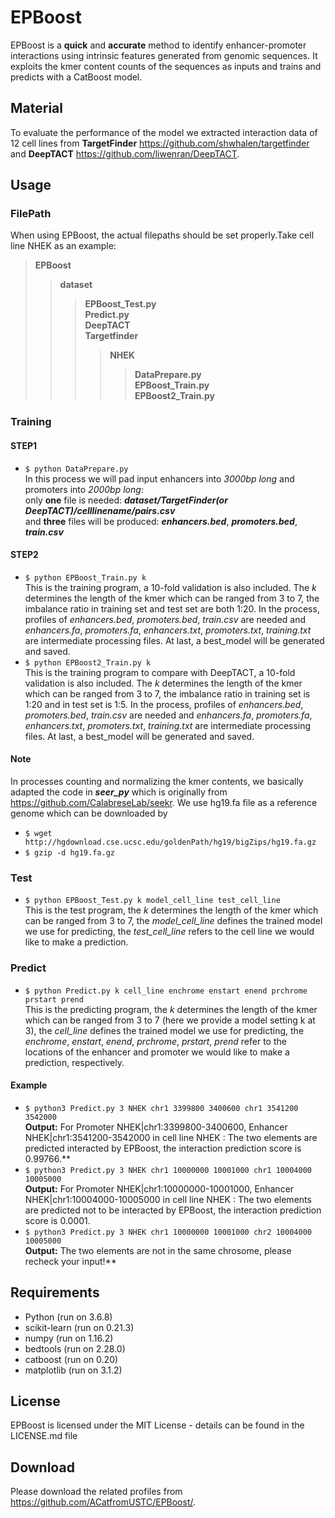 # EPBoost
  EPBoost is a **quick** and **accurate** method to identify enhancer-promoter interactions using intrinsic features generated from genomic sequences. It exploits the kmer content counts of the sequences as inputs and trains and predicts with a CatBoost model.
  
## **Material**
 To evaluate the performance of the model we extracted interaction data of 12 cell lines from **TargetFinder** https://github.com/shwhalen/targetfinder and **DeepTACT** https://github.com/liwenran/DeepTACT. 
## **Usage** 

### **FilePath**
  When using EPBoost, the actual filepaths should be set properly.Take cell line NHEK as an example:<br>
  > **EPBoost**
  >> **dataset**  
  >>> **EPBoost_Test.py** <br>
  >>> **Predict.py** <br>
  >>> **DeepTACT** <br>
  >>> **Targetfinder** <br>
  >>>> **NHEK**
  >>>>> **DataPrepare.py** <br>
  >>>>> **EPBoost_Train.py** <br>
  >>>>> **EPBoost2_Train.py** <br>  
      
  
### **Training**
#### **STEP1** <br>
* `$ python DataPrepare.py`<br>
   In this process we will pad input enhancers into *3000bp long* and promoters into *2000bp long*:<br>
   only **one** file is needed: ***dataset/TargetFinder(or DeepTACT)/celllinename/pairs.csv***<br>
   and **three** files will be produced: ***enhancers.bed***,   ***promoters.bed***,   ***train.csv***<br>
#### **STEP2** <br>
* `$ python EPBoost_Train.py k`<br>
   This is the training program, a 10-fold validation is also included. The _k_ determines the length of the kmer which can be ranged from 3 to 7, the imbalance ratio in training set and test set are both 1:20. In the process, profiles of _enhancers.bed_, _promoters.bed_, _train.csv_ are needed and _enhancers.fa_, _promoters.fa_, _enhancers.txt_, _promoters.txt_, _training.txt_ are intermediate processing files. At last, a best_model will be generated and saved.
* `$ python EPBoost2_Train.py k`<br>
   This is the training program to compare with DeepTACT, a 10-fold validation is also included. The _k_ determines the length of the kmer which can be ranged from 3 to 7, the imbalance ratio in training set is 1:20 and in test set is 1:5. In the process, profiles of _enhancers.bed_, _promoters.bed_, _train.csv_ are needed and _enhancers.fa_, _promoters.fa_, _enhancers.txt_, _promoters.txt_, _training.txt_ are intermediate processing files. At last, a best_model will be generated and saved.
#### **Note** <br>
   In  processes counting and normalizing the kmer contents, we basically adapted the code in ***seer_py*** which is originally from https://github.com/CalabreseLab/seekr.
   We use hg19.fa file as a reference genome which can be downloaded by <br>
* `$ wget http://hgdownload.cse.ucsc.edu/goldenPath/hg19/bigZips/hg19.fa.gz`<br>
 *  `$ gzip -d hg19.fa.gz`<br>

### **Test**
* `$ python EPBoost_Test.py k model_cell_line test_cell_line`<br>
   This is the test program, the _k_ determines the length of the kmer which can be ranged from 3 to 7, the _model_cell_line_ defines the trained model we use for predicting, the _test_cell_line_ refers to the cell line we would like to make a prediction.

### **Predict**
* `$ python Predict.py k cell_line enchrome enstart enend prchrome prstart prend`<br>
   This is the predicting program, the _k_ determines the length of the kmer which can be ranged from 3 to 7 (here we provide a model setting k at 3), the _cell_line_ defines the trained model we use for predicting, the _enchrome_, _enstart_, _enend_, _prchrome_, _prstart_, _prend_ refer to the locations of the enhancer and promoter we would like to make a prediction, respectively.
#### **Example**
* `$ python3 Predict.py 3 NHEK chr1 3399800 3400600 chr1 3541200 3542000` <br>
**Output:** For Promoter NHEK|chr1:3399800-3400600, Enhancer NHEK|chr1:3541200-3542000 in cell line NHEK :
The two elements are predicted interacted by EPBoost, the interaction prediction score is 0.99766.**
* `$ python3 Predict.py 3 NHEK chr1 10000000 10001000 chr1 10004000 10005000` <br>
**Output:** For Promoter NHEK|chr1:10000000-10001000, Enhancer NHEK|chr1:10004000-10005000 in cell line NHEK :
The two elements are predicted not to be interacted by EPBoost, the interaction prediction score is 0.0001.
* `$ python3 Predict.py 3 NHEK chr1 10000000 10001000 chr2 10004000 10005000` <br>
**Output:** The two elements are not in the same chrosome, please recheck your input!**

## **Requirements**
* Python (run on 3.6.8)
* scikit-learn (run on 0.21.3)
* numpy (run on 1.16.2)
* bedtools (run on 2.28.0)
* catboost (run on 0.20)
* matplotlib (run on 3.1.2)

## **License**
  EPBoost is licensed under the MIT License - details can be found in the LICENSE.md file
## **Download**
  Please download the related profiles from https://github.com/ACatfromUSTC/EPBoost/. 
